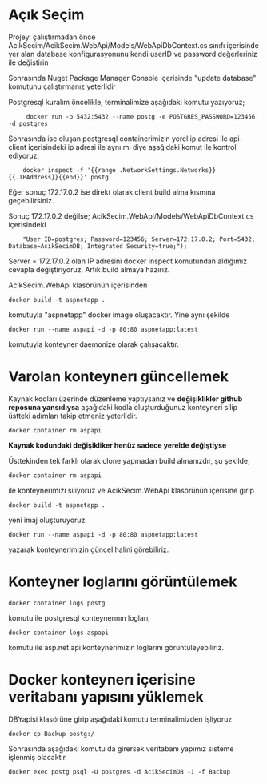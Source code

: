 # Açık Seçim
Projeyi çalıştırmadan önce AcikSecim/AcikSecim.WebApi/Models/WebApiDbContext.cs sınıfı içerisinde yer alan database konfigurasyonunu kendi userID ve password değerleriniz ile değiştirin

Sonrasında Nuget Package Manager Console içerisinde "update database" komutunu çalıştırmanız yeterlidir

Postgresql kuralım öncelikle, terminalimize aşağıdaki komutu yazıyoruz;
		
		 docker run -p 5432:5432 --name postg -e POSTGRES_PASSWORD=123456 -d postgres

Sonrasında ise oluşan postgresql containerimizin yerel ip adresi ile api-client içerisindeki ip adresi ile aynı mı diye aşağıdaki komut ile kontrol ediyoruz;

		docker inspect -f '{{range .NetworkSettings.Networks}}{{.IPAddress}}{{end}}' postg
 
Eğer sonuç 172.17.0.2 ise direkt olarak client build alma kısmına geçebilirsiniz.

Sonuç 172.17.0.2 değilse;  AcikSecim.WebApi/Models/WebApiDbContext.cs içerisindeki

		"User ID=postgres; Password=123456; Server=172.17.0.2; Port=5432; Database=AcikSecimDB; Integrated Security=true;");

Server = 172.17.0.2 olan IP adresini docker inspect komutundan aldığımız cevapla değiştiriyoruz. Artık build almaya hazırız.

AcikSecim.WebApi klasörünün içerisinden 

 	docker build -t aspnetapp .
 
 komutuyla "aspnetapp" docker image oluşacaktır. Yine aynı şekilde
 
 	docker run --name aspapi -d -p 80:80 aspnetapp:latest

 komutuyla konteyner daemonize olarak çalışacaktır. 

 # Varolan konteynerı güncellemek
 
 Kaynak kodları üzerinde düzenleme yaptıysanız ve **değişiklikler github reposuna yansıdıysa** aşağıdaki kodla oluşturduğunuz konteyneri silip üstteki adımları takip etmeniz yeterlidir.
 
 	docker container rm aspapi
	
**Kaynak kodundaki değişikliker henüz sadece yerelde değiştiyse**

Üsttekinden tek farklı olarak clone yapmadan build almanızdır, şu şekilde;

 	docker container rm aspapi

ile konteynerimizi siliyoruz ve AcikSecim.WebApi klasörünün içerisine girip

 	docker build -t aspnetapp .

yeni imaj oluşturuyoruz. 

 	docker run --name aspapi -d -p 80:80 aspnetapp:latest

yazarak konteynerimizin güncel halini görebiliriz.

# Konteyner loglarını görüntülemek

	docker container logs postg

komutu ile postgresql konteynerının logları,

	docker container logs aspapi

komutu ile asp.net api konteynerimizin loglarını görüntüleyebiliriz.

# Docker konteynerı içerisine veritabanı yapısını yüklemek

DBYapisi klasörüne girip aşağıdaki komutu terminalimizden işliyoruz.

	docker cp Backup postg:/

Sonrasında aşağıdaki komutu da girersek veritabanı yapımız sisteme işlenmiş olacaktır.

	docker exec postg psql -U postgres -d AcikSecimDB -1 -f Backup
